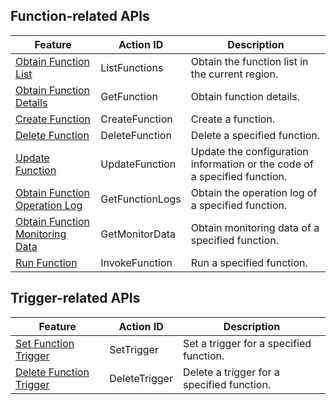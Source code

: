 ## Function-related APIs
| Feature | Action ID | Description
|---------|---------|---------|
| [Obtain Function List](https://cloud.tencent.com/document/product/583/9744) | ListFunctions |Obtain the function list in the current region.
| [Obtain Function Details](https://cloud.tencent.com/document/product/583/9745) | GetFunction | Obtain function details.
| [Create Function](https://cloud.tencent.com/document/product/583/9742) | CreateFunction | Create a function.
| [Delete Function](https://cloud.tencent.com/document/product/583/9750) | DeleteFunction | Delete a specified function.
| [Update Function](https://cloud.tencent.com/document/product/583/9743) | UpdateFunction | Update the configuration information or the code of a specified function.
| [Obtain Function Operation Log](https://cloud.tencent.com/document/product/583/9746) | GetFunctionLogs | Obtain the operation log of a specified function.
| [Obtain Function Monitoring Data](https://cloud.tencent.com/document/product/583/10645) | GetMonitorData | Obtain monitoring data of a specified function.
| [Run Function](https://cloud.tencent.com/document/product/583/9750) | InvokeFunction | Run a specified function.

## Trigger-related APIs
| Feature | Action ID | Description
|---------|---------|---------|
| [Set Function Trigger](https://cloud.tencent.com/document/product/583/9748) | SetTrigger |Set a trigger for a specified function.
| [Delete Function Trigger](https://cloud.tencent.com/document/product/583/9749) | DeleteTrigger | Delete a trigger for a specified function.

